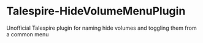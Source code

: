 # Talespire-HideVolumeMenuPlugin
Unofficial Talespire plugin for naming hide volumes and toggling them from a common menu
